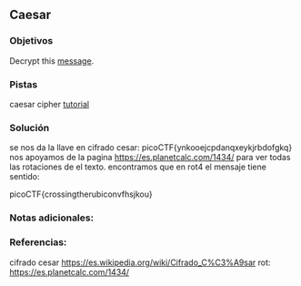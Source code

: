## Caesar
### Objetivos 
Decrypt this [message](https://jupiter.challenges.picoctf.org/static/49f31c8f17817dc2d367428c9e5ab0bc/ciphertext).

### Pistas
caesar cipher [tutorial](https://learncryptography.com/classical-encryption/caesar-cipher)

### Solución 

se nos da la llave en cifrado cesar:
picoCTF{ynkooejcpdanqxeykjrbdofgkq}
nos apoyamos de la pagina https://es.planetcalc.com/1434/ para ver todas las rotaciones de el texto.
encontramos que en rot4 el mensaje tiene sentido:

picoCTF{crossingtherubiconvfhsjkou}

### Notas adicionales:

### Referencias:
cifrado cesar https://es.wikipedia.org/wiki/Cifrado_C%C3%A9sar
rot: https://es.planetcalc.com/1434/